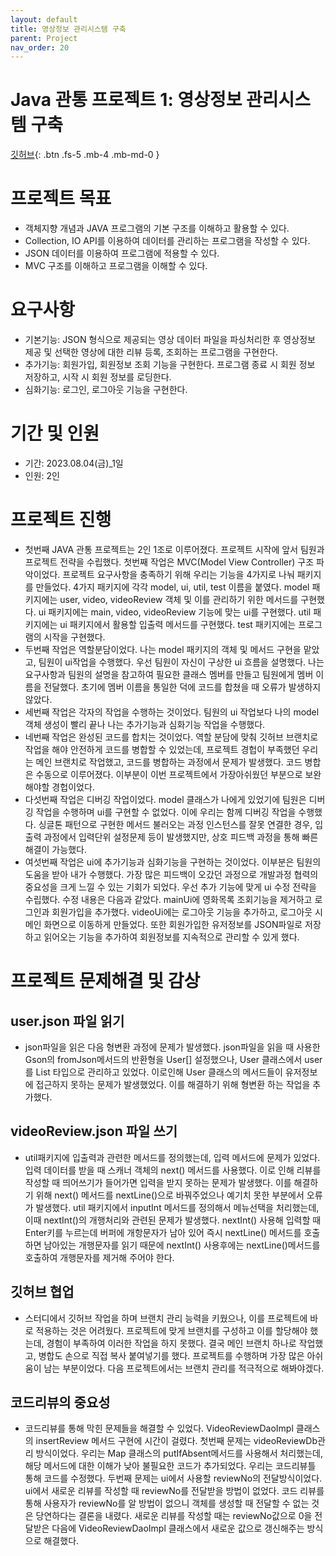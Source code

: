 ```yaml
---
layout: default
title: 영상정보 관리시스템 구축
parent: Project
nav_order: 20
---
```


# Java 관통 프로젝트 1: 영상정보 관리시스템 구축

[깃허브](https://github.com/gubeomlee/SSAFIT_Project){: .btn .fs-5 .mb-4 .mb-md-0 }

# 프로젝트 목표

- 객체지향 개념과 JAVA 프로그램의 기본 구조를 이해하고 활용할 수 있다.
- Collection, IO API를 이용하여 데이터를 관리하는 프로그램을 작성할 수 있다.
- JSON 데이터를 이용하여 프로그램에 적용할 수 있다.
- MVC 구조를 이해하고 프로그램을 이해할 수 있다.

# 요구사항

- 기본기능: JSON 형식으로 제공되는 영상 데이터 파일을 파싱처리한 후 영상정보 제공 및 선택한 영상에 대한 리뷰 등록, 조회하는 프로그램을 구현한다.
- 추가기능: 회원가입, 회원정보 조회 기능을 구현한다. 프로그램 종료 시 회원 정보 저장하고, 시작 시 회원 정보를 로딩한다.
- 심화기능: 로그인, 로그아웃 기능을 구현한다.

# 기간 및 인원

- 기간: 2023.08.04(금)\_1일
- 인원: 2인

# 프로젝트 진행

- 첫번째 JAVA 관통 프로젝트는 2인 1조로 이루어졌다. 프로젝트 시작에 앞서 팀원과 프로젝트 전략을 수립했다. 첫번째 작업은 MVC(Model View Controller) 구조 파악이었다. 프로젝트 요구사항을 충족하기 위해 우리는 기능을 4가지로 나눠 패키지를 만들었다. 4가지 패키지에 각각 model, ui, util, test 이름을 붙였다. model 패키지에는 user, video, videoReview 객체 및 이를 관리하기 위한 메서드를 구현했다. ui 패키지에는 main, video, videoReview 기능에 맞는 ui를 구현했다. util 패키지에는 ui 패키지에서 활용할 입출력 메서드를 구현했다. test 패키지에는 프로그램의 시작을 구현했다.
- 두번째 작업은 역할분담이었다. 나는 model 패키지의 객체 및 메서드 구현을 맡았고, 팀원이 ui작업을 수행했다. 우선 팀원이 자신이 구상한 ui 흐름을 설명했다. 나는 요구사항과 팀원의 설명을 참고하여 필요한 클래스 멤버를 만들고 팀원에게 멤버 이름을 전달했다. 초기에 멤버 이름을 통일한 덕에 코드를 합쳤을 때 오류가 발생하지 않았다.
- 세번째 작업은 각자의 작업을 수행하는 것이었다. 팀원의 ui 작업보다 나의 model 객체 생성이 빨리 끝나 나는 추가기능과 심화기능 작업을 수행했다.
- 네번째 작업은 완성된 코드를 합치는 것이었다. 역할 분담에 맞춰 깃허브 브랜치로 작업을 해야 안전하게 코드를 병합할 수 있었는데, 프로젝트 경헙이 부족했던 우리는 메인 브랜치로 작업했고, 코드를 병합하는 과정에서 문제가 발생했다. 코드 병합은 수동으로 이루어졌다. 이부분이 이번 프로젝트에서 가장아쉬웠던 부분으로 보완해야할 경헙이었다.
- 다섯번째 작업은 디버깅 작업이었다. model 클래스가 나에게 있었기에 팀원은 디버깅 작업을 수행하며 ui를 구현할 수 없었다. 이에 우리는 함께 디버깅 작업을 수행했다. 싱글톤 패턴으로 구현한 메서드 불러오는 과정 인스턴스를 잘못 연결한 경우, 입출력 과정에서 입력단위 설정문제 등이 발생했지만, 상호 피드백 과정을 통해 빠른 해결이 가능했다.
- 여섯번째 작업은 ui에 추가기능과 심화기능을 구현하는 것이었다. 이부분은 팀원의 도움을 받아 내가 수행했다. 가장 많은 피드백이 오갔던 과정으로 개발과정 협력의 중요성을 크게 느낄 수 있는 기회가 되었다. 우선 추가 기능에 맞게 ui 수정 전략을 수립했다. 수정 내용은 다음과 같았다. mainUi에 영화목록 조회기능을 제거하고 로그인과 회원가입을 추가했다. videoUi에는 로그아웃 기능을 추가하고, 로그아웃 시 메인 화면으로 이동하게 만들었다. 또한 회원가입한 유저정보를 JSON파일로 저장하고 읽어오는 기능을 추가하여 회원정보를 지속적으로 관리할 수 있게 했다.

# 프로젝트 문제해결 및 감상

## user.json 파일 읽기

- json파일을 읽은 다음 형변환 과정에 문제가 발생했다. json파일을 읽을 때 사용한 Gson의 fromJson메서드의 반환형을 User[] 설정했으나, User 클래스에서 user를 List<User> 타입으로 관리하고 있었다. 이로인해 User 클래스의 메서드들이 유저정보에 접근하지 못하는 문제가 발생했었다. 이를 해결하기 위해 형변환 하는 작업을 추가했다.

## videoReview.json 파일 쓰기

- util패키지에 입출력과 관련한 메서드를 정의했는데, 입력 메서드에 문제가 있었다. 입력 데이터를 받을 때 스캐너 객체의 next() 메서드를 사용했다. 이로 인해 리뷰를 작성할 때 띄어쓰기가 들어가면 입력을 받지 못하는 문제가 발생했다. 이를 해결하기 위해 next() 메서드를 nextLine()으로 바꿔주었으나 예기치 못한 부분에서 오류가 발생했다. util 패키지에서 inputInt 메서드를 정의해서 메뉴선택을 처리했는데, 이때 nextInt()의 개행처리와 관련된 문제가 발생했다. nextInt() 사용해 입력할 때 Enter키를 누르는데 버퍼에 개항문자가 남아 있어 즉시 nextLine() 메서드를 호출하면 남아있는 개행문자를 읽기 때문에 nextInt() 사용후에는 nextLine()메서드를 호출하여 개행문자를 제거해 주어야 한다.

## 깃허브 협업

- 스터디에서 깃허브 작업을 하며 브랜치 관리 능력을 키웠으나, 이를 프로젝트에 바로 적용하는 것은 어려웠다. 프로젝트에 맞게 브랜치를 구성하고 이를 할당해야 했는데, 경험이 부족하여 이러한 작업을 하지 못했다. 결국 메인 브랜치 하나로 작업했고, 병합도 손으로 직접 복사 붙여넣기를 했다. 프로젝트를 수행하며 가장 많은 아쉬움이 남는 부분이었다. 다음 프로젝트에서는 브랜치 관리를 적극적으로 해봐야겠다.

## 코드리뷰의 중요성

- 코드리뷰를 통해 막힌 문제들을 해결할 수 있었다. VideoReviewDaoImpl 클래스의 insertReview 메서드 구현에 시간이 걸렸다. 첫번째 문제는 videoReviewDb관리 방식이었다. 우리는 Map 클래스의 putIfAbsent메서드를 사용해서 처리했는데, 해당 메서드에 대한 이해가 낮아 불필요한 코드가 추가되었다. 우리는 코드리뷰틀 통해 코드를 수정했다. 두번째 문제는 ui에서 사용할 reviewNo의 전달방식이었다. ui에서 새로운 리뷰를 작성할 때 reviewNo를 전달받을 방법이 없었다. 코드 리뷰를 통해 사용자가 reviewNo를 알 방법이 없으니 객체를 생성할 때 전달할 수 없는 것은 당연하다는 결론을 내렸다. 새로운 리뷰를 작성할 때는 reviewNo값으로 0을 전달받은 다음에 VideoReviewDaoImpl 클래스에서 새로운 값으로 갱신해주는 방식으로 해결했다.
